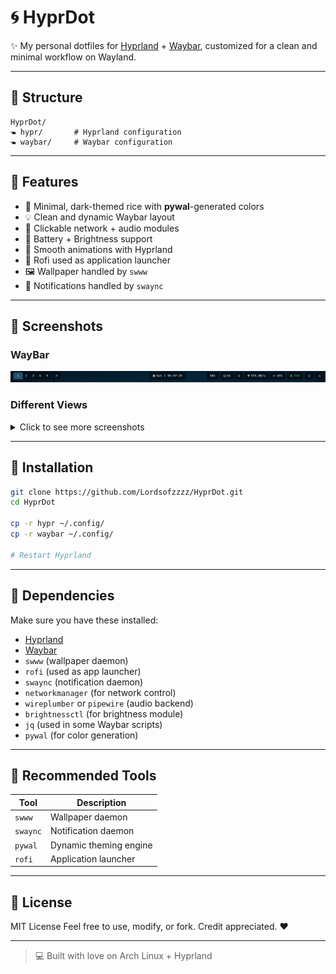 # 🌀 HyprDot

✨ My personal dotfiles for [Hyprland](https://github.com/hyprwm/Hyprland) + [Waybar](https://github.com/Alexays/Waybar), customized for a clean and minimal workflow on Wayland.

---

## 📂 Structure

```
HyprDot/
🖜 hypr/       # Hyprland configuration
🖜 waybar/     # Waybar configuration
```

---

## 🧠 Features

* 🎨 Minimal, dark-themed rice with **pywal**-generated colors
* 💡 Clean and dynamic Waybar layout
* 📶 Clickable network + audio modules
* 🔋 Battery + Brightness support
* 👟 Smooth animations with Hyprland
* 🧩 Rofi used as application launcher
* 🖼 Wallpaper handled by `swww`
* 🔔 Notifications handled by `swaync`

---

## 📸 Screenshots

### WayBar
![Desktop Screenshot](./pics/screenshot_2025-07-05_23-49-15.png)

### Different Views
<details>
<summary>Click to see more screenshots</summary>

![Screenshot 1](./pics/screenshot_2025-07-05_23-21-33.png)
![Screenshot 2](./pics/screenshot_2025-07-05_23-21-46.png)
![Screenshot 3](./pics/screenshot_2025-07-05_23-27-34.png)
![Screenshot 4](./pics/screenshot_2025-07-05_23-27-44.png)
![Screenshot 5](./pics/screenshot_2025-07-05_23-27-59.png)
![Screenshot 6](./pics/screenshot_2025-07-05_23-28-54.png)
![Screenshot 7](./pics/screenshot_2025-07-05_23-29-05.png)
![Screenshot 8](./pics/screenshot_2025-07-05_23-29-40.png)
![Screenshot 9](./pics/screenshot_2025-07-05_23-29-47.png)

</details>

---

## 📅 Installation

```bash
git clone https://github.com/Lordsofzzzz/HyprDot.git
cd HyprDot

cp -r hypr ~/.config/
cp -r waybar ~/.config/

# Restart Hyprland
```

---

## 🔧 Dependencies

Make sure you have these installed:

* [Hyprland](https://github.com/hyprwm/Hyprland)
* [Waybar](https://github.com/Alexays/Waybar)
* `swww` (wallpaper daemon)
* `rofi` (used as app launcher)
* `swaync` (notification daemon)
* `networkmanager` (for network control)
* `wireplumber` or `pipewire` (audio backend)
* `brightnessctl` (for brightness module)
* `jq` (used in some Waybar scripts)
* `pywal` (for color generation)

---

## 🎯 Recommended Tools

| Tool     | Description            |
| -------- | ---------------------- |
| `swww`   | Wallpaper daemon       |
| `swaync` | Notification daemon    |
| `pywal`  | Dynamic theming engine |
| `rofi`   | Application launcher   |

---

## 📃 License

MIT License
Feel free to use, modify, or fork. Credit appreciated. ❤️

---

> 💻 Built with love on Arch Linux + Hyprland
